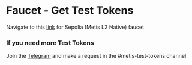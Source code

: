 # Faucet - Get Test Tokens

Navigate to this [link](https://github.com/MetisProtocol/metis-testnet-token?tab=readme-ov-file#how-to-get-the-test-tokens) for Sepolia (Metis L2 Native) faucet

### If you need more Test Tokens <a href="#z98tmu8zem2" id="z98tmu8zem2"></a>

Join the [Telegram](https://t.me/metis\_dev) and make a request in the #metis-test-tokens channel

